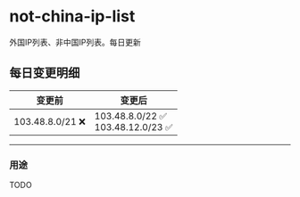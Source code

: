 # not-china-ip-list
外国IP列表、非中国IP列表。每日更新

每日变更明细
--------------------
|  变更前   | 变更后 |
|  ----  | ----  |
|  103.48.8.0/21 :x:  | 103.48.8.0/22 :white_check_mark: <br> 103.48.12.0/23 :white_check_mark: <br>  | 

--------------------
### 用途
TODO
